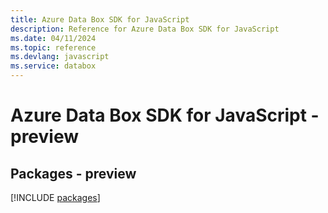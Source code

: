 ```yaml
---
title: Azure Data Box SDK for JavaScript
description: Reference for Azure Data Box SDK for JavaScript
ms.date: 04/11/2024
ms.topic: reference
ms.devlang: javascript
ms.service: databox
---
```

# Azure Data Box SDK for JavaScript - preview
## Packages - preview
[!INCLUDE [packages](data-box-index.md)]